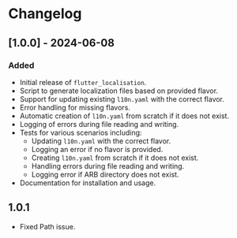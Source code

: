 # Changelog

## [1.0.0] - 2024-06-08
### Added
- Initial release of `flutter_localisation`.
- Script to generate localization files based on provided flavor.
- Support for updating existing `l10n.yaml` with the correct flavor.
- Error handling for missing flavors.
- Automatic creation of `l10n.yaml` from scratch if it does not exist.
- Logging of errors during file reading and writing.
- Tests for various scenarios including:
    - Updating `l10n.yaml` with the correct flavor.
    - Logging an error if no flavor is provided.
    - Creating `l10n.yaml` from scratch if it does not exist.
    - Handling errors during file reading and writing.
    - Logging error if ARB directory does not exist.
- Documentation for installation and usage.

## 1.0.1
- Fixed Path issue.